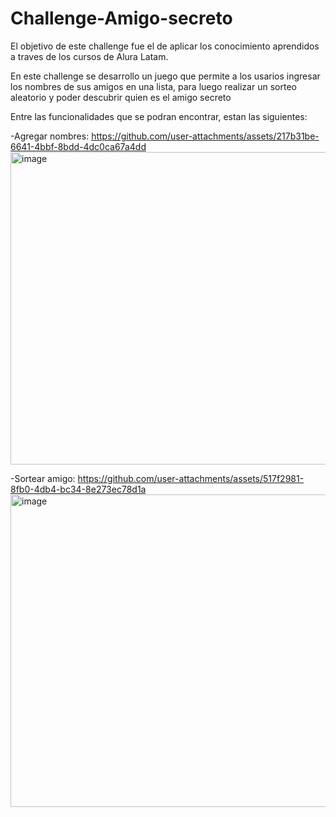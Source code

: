 # Challenge-Amigo-secreto

El objetivo de este challenge fue el de aplicar los conocimiento aprendidos a traves de los cursos de Alura Latam.

En este challenge se desarrollo un juego que permite a los usarios ingresar los nombres de sus amigos en una lista, para luego realizar un sorteo aleatorio y poder descubrir quien es el amigo secreto

Entre las funcionalidades que se podran encontrar, estan las siguientes:

-Agregar nombres:
https://github.com/user-attachments/assets/217b31be-6641-4bbf-8bdd-4dc0ca67a4dd
<img width="1917" height="500" alt="image" src="https://github.com/user-attachments/assets/8a57f594-1f34-4990-a883-0fa59fb5e0e2" />

-Sortear amigo:
https://github.com/user-attachments/assets/517f2981-8fb0-4db4-bc34-8e273ec78d1a
<img width="1919" height="500" alt="image" src="https://github.com/user-attachments/assets/8cbea71f-1ca9-4ffa-b4f4-ba338dee1f79" />





